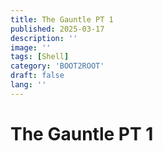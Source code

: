 ```yaml
---
title: The Gauntle PT 1
published: 2025-03-17
description: ''
image: ''
tags: [Shell]
category: 'BOOT2ROOT'
draft: false 
lang: ''
---
```


# The Gauntle PT 1